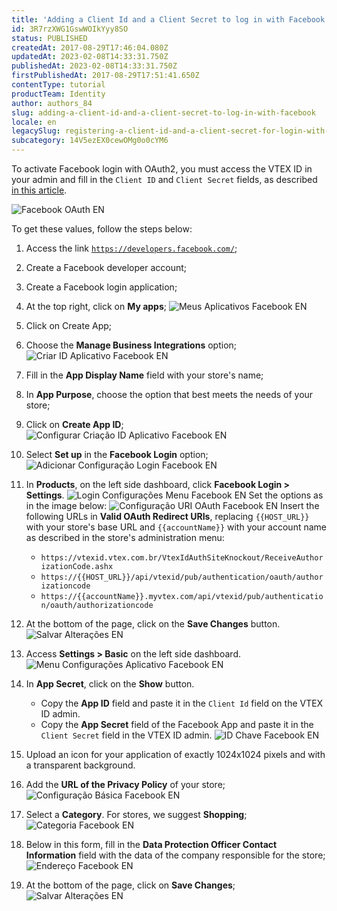 ```yaml
---
title: 'Adding a Client Id and a Client Secret to log in with Facebook'
id: 3R7rzXWG1GswWOIkYyy8SO
status: PUBLISHED
createdAt: 2017-08-29T17:46:04.080Z
updatedAt: 2023-02-08T14:33:31.750Z
publishedAt: 2023-02-08T14:33:31.750Z
firstPublishedAt: 2017-08-29T17:51:41.650Z
contentType: tutorial
productTeam: Identity
author: authors_84
slug: adding-a-client-id-and-a-client-secret-to-log-in-with-facebook
locale: en
legacySlug: registering-a-client-id-and-a-client-secret-for-login-with-facebook
subcategory: 14V5ezEX0cewOMg0o0cYM6
---
```


To activate Facebook login with OAuth2, you must access the VTEX ID in your admin and fill in the `Client ID` and `Client Secret` fields, as described [in this article](/en/tutorial/configuring-user-id-with-facebook-and-google).

![Facebook OAuth EN](https://images.ctfassets.net/alneenqid6w5/2mWEocn4zdG0BJVMaujzk8/06b29f9c839316df31c736a315ba1786/facebook_EN.png)

To get these values, follow the steps below:

1. Access the link [`https://developers.facebook.com/`](https://developers.facebook.com/);
2. Create a Facebook developer account;
3. Create a Facebook login application;
4. At the top right, click on __My apps__;
    ![Meus Aplicativos Facebook EN](https://images.ctfassets.net/alneenqid6w5/2XUFbJ20Z1Op022DLzNru7/4ffc7fddf5e06de99b4901bc6a940fe2/Meus_Aplicativos_Facebook_EN.png)  
5. Click on Create App;
6. Choose the __Manage Business Integrations__ option;
    ![Criar ID Aplicativo Facebook EN](https://images.ctfassets.net/alneenqid6w5/4nEHH7m3rzaIjNyXCS7jwQ/ef467a17654f0eccc57811bbfcd79e7c/Facebook_Login_App_Type_EN.png)
7. Fill in the __App Display Name__ field with your store's name;
8. In __App Purpose__, choose the option that best meets the needs of your store;
9. Click on __Create App ID__;  
    ![Configurar Criação ID Aplicativo Facebook EN](https://images.ctfassets.net/alneenqid6w5/aJ4qEYEBdQXp3IkQwcwBe/6dfdb4e775e1c317d707796192577558/App_details_EN.png)
10. Select __Set up__ in the __Facebook Login__ option;
    ![Adicionar Configuração Login Facebook EN](https://images.ctfassets.net/alneenqid6w5/4Kz42ev7FSm0uEYIYwQ8C8/189d96e7550b9334931049e6e4ec41e2/add_products_EN.png)

11. In __Products__, on the left side dashboard, click __Facebook Login > Settings__.
    ![Login Configurações Menu Facebook EN](https://images.ctfassets.net/alneenqid6w5/7CosZB53qkywCS1NG3Cj0r/6a0236dc8c74df2661ad5faff74e6e23/menu_configura____es_EN.png)
    Set the options as in the image below:
    ![Configuração URI OAuth Facebook EN](https://images.ctfassets.net/alneenqid6w5/5Y82HZJjF3ZDIVE5WD4Lvt/ef5ad727b07d41fdd907cef762788dd6/configuracoes_Oauth_EN.png)
    Insert the following URLs in __Valid OAuth Redirect URIs__, replacing `{{HOST_URL}}` with your store's base URL and `{{accountName}}` with your account name as described in the store's administration menu:
    - `https://vtexid.vtex.com.br/VtexIdAuthSiteKnockout/ReceiveAuthorizationCode.ashx`
    - `https://{{HOST_URL}}/api/vtexid/pub/authentication/oauth/authorizationcode`
    - `https://{{accountName}}.myvtex.com/api/vtexid/pub/authentication/oauth/authorizationcode`

12. At the bottom of the page, click on the __Save Changes__ button.
    ![Salvar Alterações EN](https://images.ctfassets.net/alneenqid6w5/6xrSjyVnjTdpMwK6mmg7qQ/73dc3e3471df55544d445dba41ebe32f/Salvar_Altera____es_EN.png)

13. Access __Settings > Basic__ on the left side dashboard.
    ![Menu Configurações Aplicativo Facebook EN](https://images.ctfassets.net/alneenqid6w5/2hW7fOAt85ErH30RUI9KLA/49da02c39bac5ba28817f7fdfb8fb24d/menu_configura____es_b__sica_EN.png)

14. In __App Secret__, click on the __Show__ button.
    - Copy the __App ID__ field and paste it in the `Client Id` field on the VTEX ID admin.
    - Copy the __App Secret__ field of the Facebook App and paste it in the `Client Secret` field in the VTEX ID admin.
    ![ID Chave Facebook EN](https://images.ctfassets.net/alneenqid6w5/1kQRsAhb9kEaXHgIzIm4ba/c54a397045c8f5585e76b0b9de7c0a74/ID_Chave_Facebook_EN.png)

15. Upload an icon for your application of exactly 1024x1024 pixels and with a transparent background.
16. Add the __URL of the Privacy Policy__ of your store;
    ![Configuração Básica Facebook EN](https://images.ctfassets.net/alneenqid6w5/66rxFKyvG7eCptwC7BdSWT/3b13d29d6ef24ada8e777062b2deede2/Configura____o_B__sica_Facebook_EN.png)
17. Select a __Category__. For stores, we suggest __Shopping__;
    ![Categoria Facebook EN](https://images.ctfassets.net/alneenqid6w5/20X5DqI7WEuGwksOO6cMS2/48f596d2da1d4d2395424bdd2db14029/Categoria_Facebook_EN.png)
18. Below in this form, fill in the __Data Protection Officer Contact Information__ field with the data of the company responsible for the store;
    ![Endereço Facebook EN](https://images.ctfassets.net/alneenqid6w5/3TenJ8YunJ6gFRs0aZQkp7/79e44d0029bb492e1a5383334f4a8f6c/Endere__o_Facebook_EN.png)
19. At the bottom of the page, click on __Save Changes__;
    ![Salvar Alterações EN](https://images.ctfassets.net/alneenqid6w5/6xrSjyVnjTdpMwK6mmg7qQ/73dc3e3471df55544d445dba41ebe32f/Salvar_Altera____es_EN.png)
